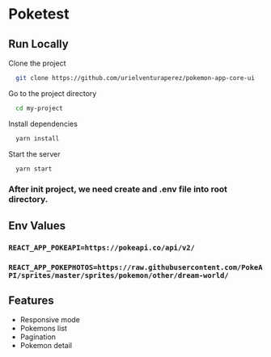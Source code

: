 # Poketest

## Run Locally

Clone the project

```bash
  git clone https://github.com/urielventuraperez/pokemon-app-core-ui
```

Go to the project directory

```bash
  cd my-project
```

Install dependencies

```bash
  yarn install
```

Start the server

```bash
  yarn start
```

### After init project, we need create and .env file into root directory.

## Env Values

### `REACT_APP_POKEAPI=https://pokeapi.co/api/v2/`
### `REACT_APP_POKEPHOTOS=https://raw.githubusercontent.com/PokeAPI/sprites/master/sprites/pokemon/other/dream-world/`

## Features

- Responsive mode
- Pokemons list
- Pagination
- Pokemon detail
